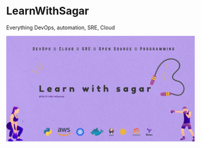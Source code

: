 # LearnWithSagar
Everything DevOps, automation, SRE, Cloud


![LearnWithSagar](learnwithsagar1.png)
